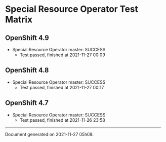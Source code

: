 
Special Resource Operator Test Matrix
=====================================

OpenShift 4.9
-------------


* Special Resource Operator master: SUCCESS
  - Test passed, finished at 2021-11-27 00:09

OpenShift 4.8
-------------


* Special Resource Operator master: SUCCESS
  - Test passed, finished at 2021-11-27 00:17

OpenShift 4.7
-------------


* Special Resource Operator master: SUCCESS
  - Test passed, finished at 2021-11-26 23:58

---
Document generated on 2021-11-27 05h08.
